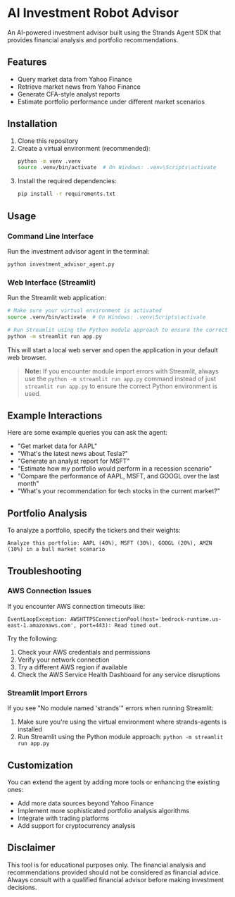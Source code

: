 # AI Investment Robot Advisor

An AI-powered investment advisor built using the Strands Agent SDK that provides financial analysis and portfolio recommendations.

## Features

- Query market data from Yahoo Finance
- Retrieve market news from Yahoo Finance
- Generate CFA-style analyst reports
- Estimate portfolio performance under different market scenarios

## Installation

1. Clone this repository
2. Create a virtual environment (recommended):
   ```bash
   python -m venv .venv
   source .venv/bin/activate  # On Windows: .venv\Scripts\activate
   ```
3. Install the required dependencies:
   ```bash
   pip install -r requirements.txt
   ```

## Usage

### Command Line Interface

Run the investment advisor agent in the terminal:

```bash
python investment_advisor_agent.py
```

### Web Interface (Streamlit)

Run the Streamlit web application:

```bash
# Make sure your virtual environment is activated
source .venv/bin/activate  # On Windows: .venv\Scripts\activate

# Run Streamlit using the Python module approach to ensure the correct environment is used
python -m streamlit run app.py
```

This will start a local web server and open the application in your default web browser.

> **Note:** If you encounter module import errors with Streamlit, always use the `python -m streamlit run app.py` command instead of just `streamlit run app.py` to ensure the correct Python environment is used.

## Example Interactions

Here are some example queries you can ask the agent:

- "Get market data for AAPL"
- "What's the latest news about Tesla?"
- "Generate an analyst report for MSFT"
- "Estimate how my portfolio would perform in a recession scenario"
- "Compare the performance of AAPL, MSFT, and GOOGL over the last month"
- "What's your recommendation for tech stocks in the current market?"

## Portfolio Analysis

To analyze a portfolio, specify the tickers and their weights:

```
Analyze this portfolio: AAPL (40%), MSFT (30%), GOOGL (20%), AMZN (10%) in a bull market scenario
```

## Troubleshooting

### AWS Connection Issues

If you encounter AWS connection timeouts like:
```
EventLoopException: AWSHTTPSConnectionPool(host='bedrock-runtime.us-east-1.amazonaws.com', port=443): Read timed out.
```

Try the following:
1. Check your AWS credentials and permissions
2. Verify your network connection
3. Try a different AWS region if available
4. Check the AWS Service Health Dashboard for any service disruptions

### Streamlit Import Errors

If you see "No module named 'strands'" errors when running Streamlit:
1. Make sure you're using the virtual environment where strands-agents is installed
2. Run Streamlit using the Python module approach: `python -m streamlit run app.py`

## Customization

You can extend the agent by adding more tools or enhancing the existing ones:

- Add more data sources beyond Yahoo Finance
- Implement more sophisticated portfolio analysis algorithms
- Integrate with trading platforms
- Add support for cryptocurrency analysis

## Disclaimer

This tool is for educational purposes only. The financial analysis and recommendations provided should not be considered as financial advice. Always consult with a qualified financial advisor before making investment decisions.
